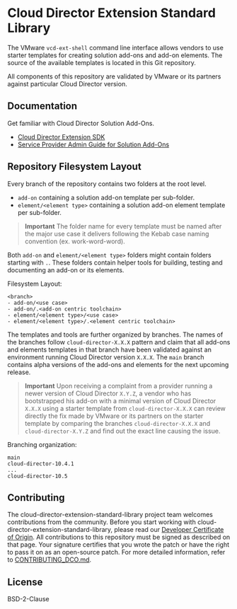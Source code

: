# Cloud Director Extension Standard Library
The VMware `vcd-ext-shell` command line interface allows vendors to use starter templates for creating solution add-ons and add-on elements. The source of the available templates is located in this Git repository.

All components of this repository are validated by VMware or its partners against particular Cloud Director version.

## Documentation

Get familiar with Cloud Director Solution Add-Ons.
* [Cloud Director Extension SDK](https://developer.vmware.com/sdk/cloud-director-extension)
* [Service Provider Admin Guide for Solution Add-Ons](https://docs.vmware.com/en/VMware-Cloud-Director/10.4/VMware-Cloud-Director-Service-Provider-Admin-Portal-Guide/GUID-4F12C8F7-7CD3-44E8-9711-A5F43F8DCEB5.html)

## Repository Filesystem Layout
Every branch of the repository contains two folders at the root level.
- `add-on` containing a solution add-on template per sub-folder.
- `element/<element type>` containing a solution add-on element template per sub-folder.

> **Important**
> The folder name for every template must be named after the major use case it delivers following the Kebab case naming convention (ex. work-word-word).

Both `add-on` and `element/<element type>` folders might contain folders starting with `.`. These folders contain helper tools for building, testing and documenting an add-on or its elements.

Filesystem Layout:
```shell
<branch>
- add-on/<use case>
- add-on/.<add-on centric toolchain>
- element/<element type>/<use case>
- element/<element type>/.<element centric toolchain>
```

The templates and tools are further organized by branches. The names of the branches follow `cloud-director-X.X.X` pattern and claim that all add-ons and elements templates in that branch have been validated against an environment running Cloud Director version `X.X.X`. The `main` branch contains alpha versions of the add-ons and elements for the next upcoming release.

> **Important**
Upon receiving a complaint from a provider running a newer version of Cloud Director `X.Y.Z`, a vendor who has bootstrapped his add-on with a minimal version of Cloud Director `X.X.X` using a starter template from `cloud-director-X.X.X` can review directly the fix made by VMware or its partners on the starter template by comparing the branches `cloud-director-X.X.X` and `cloud-director-X.Y.Z` and find out the exact line causing the issue.

Branching organization:
```shell
main
cloud-director-10.4.1
...
cloud-director-10.5
```

## Contributing

The cloud-director-extension-standard-library project team welcomes contributions from the community. Before you start working with cloud-director-extension-standard-library, please
read our [Developer Certificate of Origin](https://cla.vmware.com/dco). All contributions to this repository must be
signed as described on that page. Your signature certifies that you wrote the patch or have the right to pass it on
as an open-source patch. For more detailed information, refer to [CONTRIBUTING_DCO.md](CONTRIBUTING_DCO.md).

## License
BSD-2-Clause
